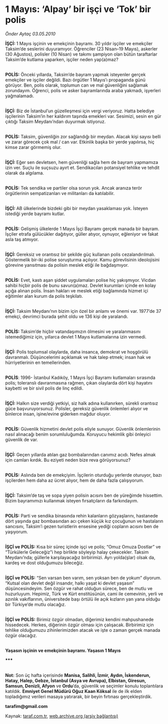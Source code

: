 # 1 Mayıs: ‘Alpay’ bir işçi ve ‘Tok’ bir polis 

*Önder Aytaç  03.05.2010*

<div class="yazi"><p><b>İŞÇİ: </b>1 Mayıs işçinin ve emekçinin bayramı. 30 yıldır işçiler ve emekçiler Taksim’de seslerini duyuramıyor. Öğrenciler (23 Nisan–19 Mayıs), askerler (30 Ağustos), polisler (10 Nisan) ve takımı şampiyon olan bütün taraftarlar Taksim’de kutlama yaparken, işçiler neden yap(a)maz?</p>
<p><b><br/>POLİS:</b> Önceki yıllarda, Taksim’de bayram yapmak isteyenler gerçek emekçiler ve işçiler değildi. Bazı örgütler 1 Mayıs’ı propaganda günü görüyor. Ben, polis olarak, toplumun can ve mal güvenliğini sağlamak zorundayım. Öğrenci, polis ve asker bayramlarında araba yakmadı, işyerleri yağmalamadı.</p>
<p><b><br/>İŞÇİ:</b> Biz de İstanbul’un güzelleşmesi için vergi veriyoruz. Hatta belediye işçilerinin Taksim’in her kaldırım taşında emekleri var. Sesimizi, sesin en gür çıktığı Taksim Meydanı’ndan duyurmak istiyoruz.</p>
<p><b><br/>POLİS:</b> Taksim, güvenliğin zor sağlandığı bir meydan. Alacak kişi sayısı belli ve zarar görecek çok mal / can var. Etkinlik başka bir yerde yapılırsa, hiç kimse zarar görmemiş olur.</p>
<p><b><br/>İŞÇİ: </b>Eğer sen devletsen, hem güvenliği sağla hem de bayram yapmamıza izin ver. Suçlu ile suçsuzu ayırt et. Sendikacıları potansiyel tehlike ve tehdit olarak da algılama.</p>
<p><b><br/>POLİS:</b> Tek sendika ve partiler olsa sorun yok. Ancak aranıza terör örgütlerinin sempatizanları ve militanları da katılabilir.</p>
<p><b><br/>İŞÇİ: </b>AB ülkelerinde bizdeki gibi bir meydan yasaklaması yok. İsteyen istediği yerde bayramı kutlar.</p>
<p><b><br/>POLİS:</b> Gelişmiş ülkelerde 1 Mayıs İşçi Bayramı gerçek manada bir bayram. İşçiler etrafa gülücükler dağıtıyor, güller atıyor, oynuyor, eğleniyor ve fakat asla taş atmıyor.</p>
<p><b><br/>İŞÇİ: </b>Gereksiz ve orantısız bir şekilde güç kullanan polis cezalandırılmalı. Göstermelik bir-iki polise soruşturma açılıyor. Kamu görevlisinin ideolojisini görevine yansıtması da polisin meslek etiği ile bağdaşmıyor.</p>
<p><b><br/>POLİS:</b> Evet, kastı aşan şiddet uygulamaları polise hiç yakışmıyor. Vicdan sahibi hiçbir polis de bunu savun(a)maz. Devlet kurumları içinde en kolay açığa alınan polis. İnsan hakları ve meslek etiği bağlamında hizmet içi eğitimler alan kurum da polis teşkilatı.</p>
<p><b><br/>İŞÇİ: </b>Taksim Meydanı’nın bizim için özel bir anlamı ve önemi var. 1977’de 37 emekçi, devrimci burada şehit oldu ve 136 kişi de yaralandı.</p>
<p><b><br/>POLİS: </b>Taksim’de hiçbir vatandaşımızın ölmesini ve yaralanmasını istemediğimiz için, yıllarca devlet 1 Mayıs kutlamalarına izin vermedi.</p>
<p><b><br/>İŞÇİ:</b> Polis toplumsal olaylarda, daha insanca, demokrat ve hoşgörülü davranmalı. Düşüncelerimi açıklamak ve hak talep etmek; insan hak ve hürriyetlerinin en temellerinden. </p>
<p><b><br/>POLİS</b>: 1996- İstanbul Kadıköy, 1 Mayıs İşçi Bayramı kutlamaları sırasında polis; toleranslı davranmasına rağmen, çıkan olaylarda dört kişi hayatını kaybetti ve bir sivil polis de linç edildi.</p>
<p><b><br/>İŞÇİ:</b> Halkın size verdiği yetkiyi, siz halk adına kullanırken, sürekli orantısız güce başvuruyorsunuz. Polisler, gereksiz güvenlik önlemleri alıyor ve binlerce insan, işine/evine giderken mağdur oluyor. </p>
<p><b><br/>POLİS:</b> Güvenlik hizmetini devlet polis eliyle sunuyor. Güvenlik önlemlerinin nasıl alınacağı benim sorumluluğumda. Koruyucu hekimlik gibi önleyici güvenlik de var.</p>
<p><b><br/>İŞÇİ: </b>Geçen yıllarda atılan gaz bombalarından canımız acıdı. Nefes almak için camları kırdık. Bu eziyeti neden bize reva görüyorsunuz?</p>
<p><b><br/>POLİS:</b> Aslında ben de emekçiyim. İşçilerin oturduğu yerlerde oturuyor, bazı işçilerden hem daha az ücret alıyor, hem de daha fazla çalışıyorum.</p>
<p><b><br/>İŞÇİ: </b>Taksim’de<b> </b>taş ve sopa yiyen polisin acısını ben de yüreğimde hissettim. Bizim bayramımızı kullanmak isteyen fırsatçıların da farkındayım.</p>
<p><b><br/>POLİS:</b> Parti ve sendika binasında rehin kalanların gözyaşlarını, hastanede dört yaşında gaz bombasından acı çeken küçük kız çocuğunun ve hastaların sancısını, Taksim’i gezen turistlerin ensesine yediği copların acısını ben de yaşıyorum. </p>
<p><b><br/>İŞÇİ ve POLİS:</b> Kısa bir süreç içinde işçi ve polis; “Omuz Omuza Dostlar” ve “Türkülerle Geleceğiz”i hep birlikte söyleyip halay çekecekler. Taksim Meydanı’nda; güllerle karşılayacağız birbirimizi. Ayrı yolda(şlar) olsak da, kardeş ve dost olduğumuzu bileceğiz.</p>
<p><b><br/>İŞÇİ ve POLİS:</b> “Sen varsan ben varım, sen yoksan ben de yokum” diyorum. “Kutsal olan devlet değil insandır, halkı yaşat ki devlet yaşasın” düşüncesindeyim. Sen özgür ve rahat olduğun sürece, ben de mutlu ve huzurluyum. Hepimiz, Türk ve Kürt enstitüsünün, cami ile cemevinin, yerli ve azınlık vakıflarının, üniversitede başı örtülü ile açık kızların yan yana olduğu bir Türkiye’de mutlu olacağız. </p>
<p><b><br/>İŞÇİ ve POLİS:</b> Birimiz özgür olmadan, diğerimiz kendini mahpushanede hissedecek. Herkes, diğerinin özgür olması için çalışacak. Birbirimiz için tehlike olduğumuzu zihinlerimizden atacak ve işte o zaman gerçek manada özgür olacağız. </p>
<p><b><br/>Yaşasın işçinin ve emekçinin bayramı. Yaşasın 1 Mayıs</b></p>
<p><b>***</b></p>
<p><b><br/>Not:</b> Son üç hafta içerisinde <b>Manisa, Salihli, İzmir, Aydın, İskenderun, Hatay, Halep, Gebze, İstanbul (Asya ve Avrupa), Elbistan, Giresun, Samsun, Denizli, Afyon</b> ve <b>Ordu</b>’da, güvenlik ve seçimler konulu toplantılara katıldık. <b>Emniyet Genel Müdürü Oğuz Kaan Köksal</b> ile de ilk elden topladığımız verileri masaya yatırarak, bir beyin fırtınası gerçekleştirdik. </p>
<p><b>tarafim@gmail.com</b></p></div>

Kaynak: [taraf.com.tr](http://www.taraf.com.tr:80/onder-aytac/makale-1-mayis-alpay-bir-isci-ve-tok-bir-polis.htm), [web.archive.org (arşiv bağlantısı)](http://web.archive.org/web/20100505001614/http://www.taraf.com.tr:80/onder-aytac/makale-1-mayis-alpay-bir-isci-ve-tok-bir-polis.htm)
